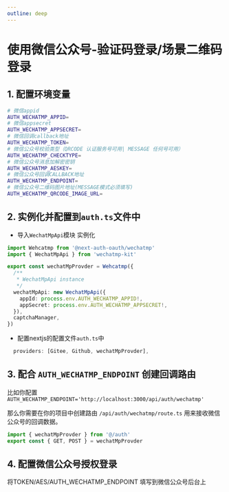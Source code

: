 ```yaml
---
outline: deep
---
```


# 使用微信公众号-验证码登录/场景二维码登录

## 1. 配置环境变量

```bash
# 微信appid
AUTH_WECHATMP_APPID=
# 微信appsecret
AUTH_WECHATMP_APPSECRET=
# 微信回调callback地址
AUTH_WECHATMP_TOKEN=
# 微信公众号校验类型（QRCODE 认证服务号可用| MESSAGE 任何号可用）
AUTH_WECHATMP_CHECKTYPE=
# 微信公众号消息加解密密钥
AUTH_WECHATMP_AESKEY=
# 微信公众号回调CALLBACK地址
AUTH_WECHATMP_ENDPOINT=
# 微信公众号二维码图片地址(MESSAGE模式必须填写)
AUTH_WECHATMP_QRCODE_IMAGE_URL=

```

## 2. 实例化并配置到`auth.ts`文件中

- 导入`WechatMpApi`模块 实例化

```typescript
import Wehcatmp from '@next-auth-oauth/wechatmp'
import { WechatMpApi } from 'wechatmp-kit'

export const wechatMpProvder = Wehcatmp({
  /**
   * WechatMpApi instance
   */
  wechatMpApi: new WechatMpApi({
    appId: process.env.AUTH_WECHATMP_APPID!,
    appSecret: process.env.AUTH_WECHATMP_APPSECRET!,
  }),
  captchaManager,
})
```

- 配置nextjs的配置文件`auth.ts`中

```typescript
  providers: [Gitee, Github, wechatMpProvder],

```

## 3. 配合 `AUTH_WECHATMP_ENDPOINT` 创建回调路由

比如你配置 `AUTH_WECHATMP_ENDPOINT='http://localhost:3000/api/auth/wechatmp'`

那么你需要在你的项目中创建路由 `/api/auth/wechatmp/route.ts` 用来接收微信公众号的回调数据。

```typescript
import { wechatMpProvder } from '@/auth'
export const { GET, POST } = wechatMpProvder
```

## 4. 配置微信公众号授权登录

将TOKEN/AES/AUTH_WECHATMP_ENDPOINT 填写到微信公众号后台上
